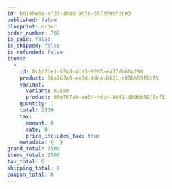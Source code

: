 ```yaml
---
id: b619be6a-a727-4980-9b7e-557350df2c03
published: false
blueprint: order
order_number: 702
is_paid: false
is_shipped: false
is_refunded: false
items:
  -
    id: 0c1d2be1-524d-4ca5-9265-ea37da60af90
    product: 66e767a9-ee34-4dc4-8681-d09bb59f0cf5
    variant:
      variant: 6.5km
      product: 66e767a9-ee34-4dc4-8681-d09bb59f0cf5
    quantity: 1
    total: 2500
    tax:
      amount: 0
      rate: 0
      price_includes_tax: true
    metadata: {  }
grand_total: 2500
items_total: 2500
tax_total: 0
shipping_total: 0
coupon_total: 0
---
```

